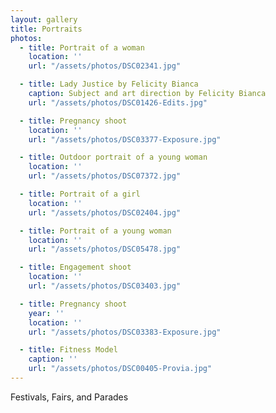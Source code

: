 ```yaml
---
layout: gallery
title: Portraits
photos:
  - title: Portrait of a woman
    location: ''
    url: "/assets/photos/DSC02341.jpg"

  - title: Lady Justice by Felicity Bianca
    caption: Subject and art direction by Felicity Bianca
    url: "/assets/photos/DSC01426-Edits.jpg"

  - title: Pregnancy shoot
    location: ''
    url: "/assets/photos/DSC03377-Exposure.jpg"

  - title: Outdoor portrait of a young woman
    location: ''
    url: "/assets/photos/DSC07372.jpg"

  - title: Portrait of a girl
    location: ''
    url: "/assets/photos/DSC02404.jpg"

  - title: Portrait of a young woman
    location: ''
    url: "/assets/photos/DSC05478.jpg"

  - title: Engagement shoot
    location: ''
    url: "/assets/photos/DSC03403.jpg"

  - title: Pregnancy shoot
    year: ''
    location: ''
    url: "/assets/photos/DSC03383-Exposure.jpg"

  - title: Fitness Model
    caption: ''
    url: "/assets/photos/DSC00405-Provia.jpg"
---
```

<p>Festivals, Fairs, and Parades</p>